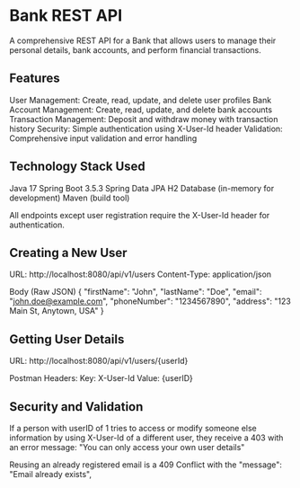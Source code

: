 # Bank REST API
A comprehensive REST API for a Bank that allows users to manage their personal details, bank accounts, and perform financial transactions.

## Features
User Management: Create, read, update, and delete user profiles
Bank Account Management: Create, read, update, and delete bank accounts
Transaction Management: Deposit and withdraw money with transaction history
Security: Simple authentication using X-User-Id header
Validation: Comprehensive input validation and error handling

## Technology Stack Used

Java 17
Spring Boot 3.5.3
Spring Data JPA
H2 Database (in-memory for development)
Maven (build tool)

All endpoints except user registration require the X-User-Id header for authentication.

## Creating a New User

URL: http://localhost:8080/api/v1/users
Content-Type: application/json

Body (Raw JSON)
{
  "firstName": "John",
  "lastName": "Doe", 
  "email": "john.doe@example.com",
  "phoneNumber": "1234567890",
  "address": "123 Main St, Anytown, USA"
}

## Getting User Details

URL: http://localhost:8080/api/v1/users/{userId}

Postman Headers: Key: X-User-Id     Value: {userID}

## Security and Validation

If a person with userID of 1 tries to access or modify someone else information by using X-User-Id of a different user, they receive a 403
with an error message: "You can only access your own user details"

Reusing an already registered email is a 409 Conflict with the "message": "Email already exists",
